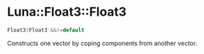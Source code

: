 # Luna::Float3::Float3

```c++
Float3(Float3 &&)=default
```

Constructs one vector by coping components from another vector. 

